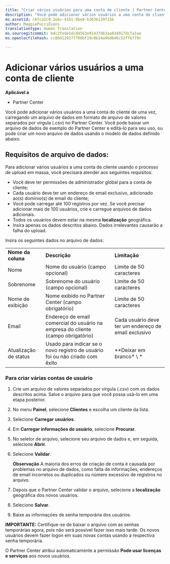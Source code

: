 ```yaml
---
title: "Criar vários usuários para uma conta de cliente | Partner Center"
description: "Você pode adicionar vários usuários a uma conta do cliente de uma vez, carregando um arquivo de dados em formato de arquivo de valores separados por vírgula (.csv) no Partner Center."
ms.assetid: c6fca2c0-2e6c-41b1-9be8-b363b139f15b
author: MaggiePucciEvans
translationtype: Human Translation
ms.sourcegitcommit: bdc2fede5dcd4563e91437db3aa834917dcfa1ae
ms.openlocfilehash: cc86d129177760bf19c0b24a96d646c52ffb779c

---
```


# Adicionar vários usuários a uma conta de cliente

**Aplicável a**

-  Partner Center

Você pode adicionar vários usuários a uma conta do cliente de uma vez, carregando um arquivo de dados em formato de arquivo de valores separados por vírgula (.csv) no Partner Center. Você pode baixar um arquivo de dados de exemplo do Partner Center e editá-lo para seu uso, ou pode criar um novo arquivo de dados usando o modelo de dados definido abaixo.

## <a href="" id="creatingtheimportcsvfile"></a>Requisitos de arquivo de dados:


Para adicionar vários usuários a uma conta de cliente usando o processo de upload em massa, você precisará atender aos seguintes requisitos:

-   Você deve ter permissões de administrador global para a conta de cliente;
-   Cada usuário deve ter um endereço de email exclusivo, adicionado ao(s) domínio(s) de email do cliente;
-   Você pode carregar até 100 registros por vez. Se você precisar adicionar mais de 100 usuários, crie e carregue arquivos de dados adicionais.
-   Todos os usuários devem estar na mesma **localização** geográfica.
-   Insira apenas os dados descritos abaixo. Dados irrelevantes causarão a falha do upload.

Insira os seguintes dados no arquivo de dados:

|                 |                                                                              |                                            |
|-----------------|------------------------------------------------------------------------------|--------------------------------------------|
| **Nome da coluna** | **Descrição**                                                              | **Limitação**                             |
| Nome      | Nome do usuário (campo opcional)                                           | Limite de 50 caracteres                         |
| Sobrenome       | Sobrenome do usuário (campo opcional)                                            | Limite de 50 caracteres                         |
| Nome de exibição    | Nome exibido no Partner Center (campo obrigatório)                            | Limite de 50 caracteres                         |
| Email           | Endereço de email comercial do usuário na empresa do cliente (campo obrigatório)           | Cada usuário deve ter um endereço de email exclusivo |
| Atualização de status   | Usado para indicar se o novo registro de usuário foi ou não criado com êxito | \*\*Deixar em branco\* \ *                        |

 

### <a href="" id="createmultipleuseraccounts"></a>Para criar várias contas de usuário

<a href="" id="creatingtheaccounts"></a>
1.  Crie um arquivo de valores separados por vírgula (.csv) com os dados descritos acima. Salve o arquivo para que você possa usá-lo em uma etapa posterior.
2.  No menu **Painel**, selecione **Clientes** e escolha um cliente da lista.
3.  Selecione **Carregar usuários**.
4.  Em **Carregar informações do usuário**, selecione **Procurar**.
5.  No seletor de arquivo, selecione seu arquivo de dados e, em seguida, selecione **Abrir**.
6.  Selecione **Validar**.

    **Observação**  A maioria dos erros de criação de conta é causada por problemas no arquivo de dados, como falta de informações, endereços de email incorretos ou duplicados ou número excessivo de registros no arquivo.

     

7.  Depois que o Partner Center validar o arquivo, selecione a **localização** geográfica dos novos usuários.
8.  Selecione **Salvar**.
9.  Baixe as informações de senha temporária dos usuários.

**IMPORTANTE:** Certifique-se de baixar o arquivo com as senhas temporárias agora, pois não será possível fazer isso mais tarde. Os novos usuários devem fazer logon em suas novas contas usando a respectiva senha temporária.

O Partner Center atribui automaticamente a permissão **Pode usar licenças e serviços** aos novos usuários.

 

 






<!--HONumber=Jan17_HO2-->


